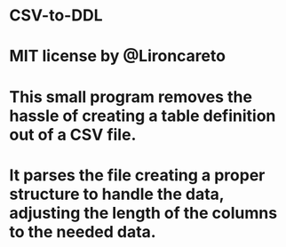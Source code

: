 # CSV-to-DDL
# MIT license by @Lironcareto
#
# This small program removes the hassle of creating a table definition out of a CSV file. 
# It parses the file creating a proper structure to handle the data, adjusting the length of the columns to the needed data.
